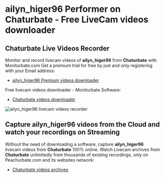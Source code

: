 # ailyn_higer96 Performer on Chaturbate - Free LiveCam videos downloader

## Chaturbate Live Videos Recorder

Monitor and record livecam videos of **ailyn_higer96** from **Chaturbate** with Moniturbate.com
Get a premium trial for free by just and only registering with your Email address:
* [ailyn_higer96 Premium videos downloader](https://moniturbate.com/request-demo-licence-key.html)

Free livecam videos downloader - Moniturbate Software:
* [Chaturbate videos downloader](https://moniturbate.com/moniturbate-download-software.html)

![ailyn_higer96 livecam videos recorder](https://peachurnet.com/templates/moniturbate-software.png)


## Capture ailyn_higer96 videos from the Cloud and watch your recordings on Streaming

Without the need of downloading a software, capture **ailyn_higer96** livecam videos from **Chaturbate** 100% online.
Watch Livecam archives from **Chaturbate** unlimitedly from thousands of existing recordings, only on Peachurbate.com and its websites network:
* [Chaturbate videos archives](https://peachurnet.com/)